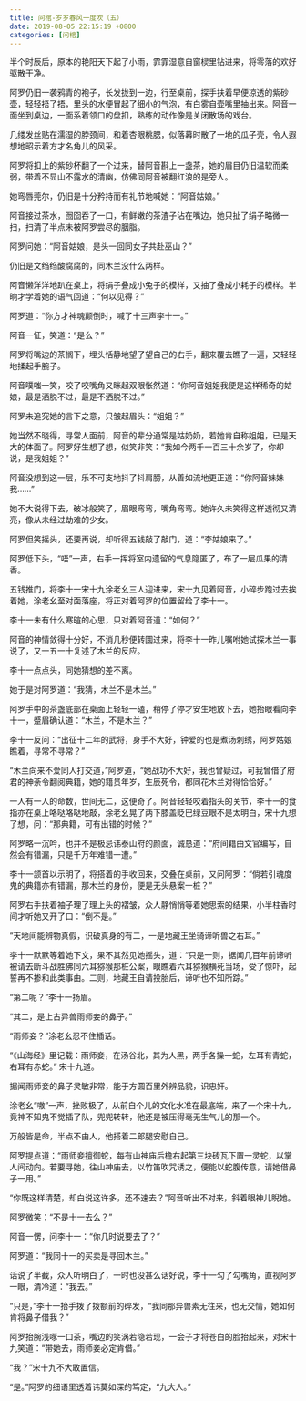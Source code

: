 ```yaml
---
title: 问棺-岁岁春风一度吹（五）
date: 2019-08-05 22:15:19 +0800
categories: [问棺]
---
```


半个时辰后，原本的艳阳天下起了小雨，霏霏湿意自窗棂里钻进来，将零落的欢好驱散干净。

阿罗仍旧一袭鸦青的袍子，长发拢到一边，行至桌前，探手扶着早便凉透的紫砂壶，轻轻捂了捂，里头的水便冒起了细小的气泡，有白雾自壶嘴里抽出来。阿音一面坐到桌边，一面系着领口的盘扣，熟练的动作像是关闭散场的戏台。

几缕发丝贴在濡湿的脖颈间，和着杏眼桃腮，似落幕时散了一地的瓜子壳，令人遐想地昭示着方才名角儿的风采。

阿罗将扣上的紫砂杯翻了一个过来，替阿音斟上一盏茶，她的眉目仍旧温软而柔弱，带着不显山不露水的清幽，仿佛同阿音被翻红浪的是旁人。

她弯唇莞尔，仍旧是十分矜持而有礼节地喊她：“阿音姑娘。”

阿音接过茶水，囫囵吞了一口，有鲜嫩的茶渣子沾在嘴边，她只扯了绢子略微一扫，扫清了半点未被阿罗尝尽的胭脂。

阿罗问她：“阿音姑娘，是头一回同女子共赴巫山？”

仍旧是文绉绉酸腐腐的，同木兰没什么两样。

阿音懒洋洋地趴在桌上，将绢子叠成小兔子的模样，又抽了叠成小耗子的模样。半晌才学着她的语气回道：“何以见得？”

阿罗道：“你方才神魂颠倒时，喊了十三声李十一。”

阿音一怔，笑道：“是么？”

阿罗将嘴边的茶搁下，埋头恬静地望了望自己的右手，翻来覆去瞧了一遍，又轻轻地揉起手腕子。

阿音噗嗤一笑，咬了咬嘴角又眯起双眼怅然道：“你阿音姐姐我便是这样稀奇的姑娘，最是洒脱不过，最是不洒脱不过。”

阿罗未追究她的言下之意，只皱起眉头：“姐姐？”

她当然不晓得，寻常人面前，阿音的辈分通常是姑奶奶，若她肯自称姐姐，已是天大的体面了。阿罗好生想了想，似笑非笑：“我如今两千一百三十余岁了，你却说，是我姐姐？”

阿音没想到这一层，乐不可支地抖了抖肩膀，从善如流地更正道：“你阿音妹妹我……”

她不大说得下去，破冰般笑了，眉眼弯弯，嘴角弯弯。她许久未笑得这样透彻又清亮，像从未经过劫难的少女。

阿罗但笑摇头，还要再说，却听得五钱敲了敲门，道：“李姑娘来了。”

阿罗低下头，“唔”一声，右手一挥将室内遗留的气息隐匿了，布了一层瓜果的清香。

五钱推门，将李十一宋十九涂老幺三人迎进来，宋十九见着阿音，小碎步跑过去挨着她，涂老幺至对面落座，将正对着阿罗的位置留给了李十一。

李十一未有什么寒暄的心思，只对着阿音道：“如何？”

阿音的神情敛得十分好，不消几秒便转圜过来，将李十一昨儿嘱咐她试探木兰一事说了，又一五一十复述了木兰的反应。

李十一点点头，同她猜想的差不离。

她于是对阿罗道：“我猜，木兰不是木兰。”

阿罗手中的茶盏底部在桌面上轻轻一磕，稍停了停才安生地放下去，她抬眼看向李十一，蹙眉确认道：“木兰，不是木兰？”

李十一反问：“出征十二年的武将，身手不大好，钟爱的也是煮汤刺绣，阿罗姑娘瞧着，寻常不寻常？”

“木兰向来不爱同人打交道，”阿罗道，“她战功不大好，我也曾疑过，可我曾借了府君的神荼令翻阅典籍，她的籍贯年岁，生辰死令，都同花木兰对得恰恰好。”

一人有一人的命数，世间无二，这便奇了。阿音轻轻咬着指头的关节，李十一的食指亦在桌上咯哒咯哒地敲，涂老幺晃了两下膝盖眨巴绿豆眼不是太明白，宋十九想了想，问：“那典籍，可有出错的时候？”

阿罗略一沉吟，也并不是极忌讳泰山府的颜面，诚恳道：“府间籍由文官编写，自然会有错漏，只是千万年难错一遭。”

李十一颔首以示明了，将搭着的手收回来，交叠在桌前，又问阿罗：“倘若引魂度鬼的典籍亦有错漏，那木兰的身份，便是无头悬案一桩？”

阿罗右手扶着袖子理了理上头的褶皱，众人静悄悄等着她思索的结果，小半柱香时间才听她又开了口：“倒不是。”

“天地间能辨物真假，识破真身的有二，一是地藏王坐骑谛听兽之右耳。”

李十一默默等着她下文，果不其然见她摇头，道：“只是一则，据闻几百年前谛听被请去断斗战胜佛同六耳猕猴那桩公案，眼瞧着六耳猕猴横死当场，受了惊吓，起誓再不掺和此类事由。二则，地藏王自请投胎后，谛听也不知所踪。”

“第二呢？”李十一扬眉。

“其二，是上古异兽雨师妾的鼻子。”

“雨师妾？”涂老幺忍不住插话。

“《山海经》里记载：雨师妾，在汤谷北，其为人黑，两手各操一蛇，左耳有青蛇，右耳有赤蛇。” 宋十九道。

据闻雨师妾的鼻子灵敏非常，能于方圆百里外辨品貌，识忠奸。

涂老幺“嗷”一声，挫败极了，从前自个儿的文化水准在最底端，来了一个宋十九，竟神不知鬼不觉插了队，兜兜转转，他还是被压得毫无生气儿的那一个。

万般皆是命，半点不由人，他搭着二郎腿安慰自己。

阿罗提点道：“雨师妾擅御蛇，每有山神庙后檐右起第三块砖瓦下置一灵蛇，以掌人间动向。若要寻她，往山神庙去，以竹笛吹咒诱之，便能以蛇腹传意，请她借鼻子一用。”

“你既这样清楚，却白说这许多，还不速去？”阿音听出不对来，斜着眼神儿睨她。

阿罗微笑：“不是十一去么？”

阿音一愣，问李十一：“你几时说要去了？”

阿罗道：“我同十一的买卖是寻回木兰。”

话说了半截，众人听明白了，一时也没甚么话好说，李十一勾了勾嘴角，直视阿罗一眼，清冷道：“我去。”

“只是，”李十一抬手拨了拨额前的碎发，“我同那异兽素无往来，也无交情，她如何肯将鼻子借我？”

阿罗抬腕浅啄一口茶，嘴边的笑涡若隐若现，一会子才将苍白的脸抬起来，对宋十九笑道：“带她去，雨师妾必定肯借。”

“我？”宋十九不大敢置信。

“是。”阿罗的细语里透着讳莫如深的笃定，“九大人。”

